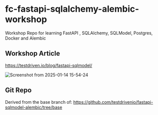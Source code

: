 # fc-fastapi-sqlalchemy-alembic-workshop
Workshop Repo for learning FastAPI , SQLAlchemy, SQLModel, Postgres, Docker and Alembic

## Workshop Article
https://testdriven.io/blog/fastapi-sqlmodel/

![Screenshot from 2025-01-14 15-54-24](https://github.com/user-attachments/assets/f09f5b81-3f4f-4a61-860f-0f65e3aec5f1)


## Git Repo 
Derived from the base branch of:
https://github.com/testdrivenio/fastapi-sqlmodel-alembic/tree/base


